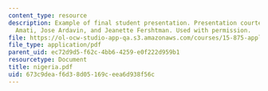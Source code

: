```yaml
---
content_type: resource
description: Example of final student presentation. Presentation courtesy of Michael
  Amati, Jose Ardavin, and Jeanette Fershtman. Used with permission.
file: https://ol-ocw-studio-app-qa.s3.amazonaws.com/courses/15-875-applications-of-system-dynamics-spring-2004/673c9deaf6d38d05169ceea6d938f56c_nigeria.pdf
file_type: application/pdf
parent_uid: ec72d9d5-f62c-4bb6-4259-e0f222d959b1
resourcetype: Document
title: nigeria.pdf
uid: 673c9dea-f6d3-8d05-169c-eea6d938f56c
---
```

